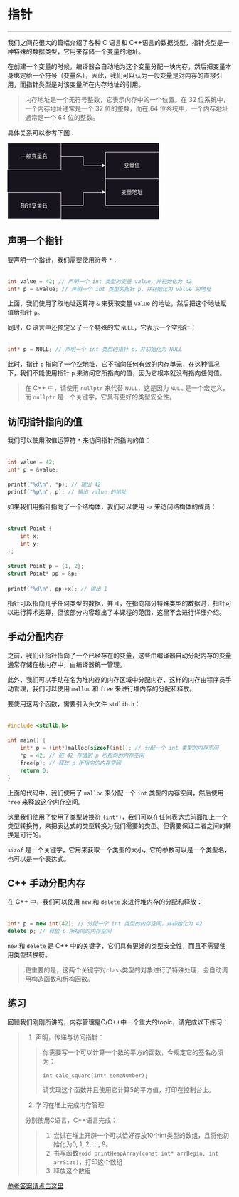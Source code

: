 # 指针

---

我们之间花很大的篇幅介绍了各种 C 语言和 C++语言的数据类型，指针类型是一种特殊的数据类型，它用来存储一个变量的地址。

在创建一个变量的时候，编译器会自动地为这个变量分配一块内存，然后把变量本身绑定给一个符号（变量名），因此，我们可以认为一般变量是对内存的直接引用，而指针类型是对该变量所在内存地址的引用。

> 内存地址是一个无符号整数，它表示内存中的一个位置。在 32 位系统中，一个内存地址通常是一个 32 位的整数，而在 64 位系统中，一个内存地址通常是一个 64 位的整数。

具体关系可以参考下图：

![指针](./assets/07/pointer.png)

## 声明一个指针

要声明一个指针，我们需要使用符号 `*`：

```c

int value = 42; // 声明一个 int 类型的变量 value，并初始化为 42
int* p = &value; // 声明一个 int 类型的指针 p，并初始化为 value 的地址

```

上面，我们使用了取地址运算符 `&` 来获取变量 `value` 的地址，然后把这个地址赋值给指针 `p`。

同时，C 语言中还预定义了一个特殊的宏 `NULL`，它表示一个空指针：

```c

int* p = NULL; // 声明一个 int 类型的指针 p，并初始化为 NULL

```

此时，指针 `p` 指向了一个空地址，它不指向任何有效的内存单元，在这种情况下，我们不能使用指针 `p` 来访问它所指向的值，因为它根本就没有指向任何值。

> 在 C++ 中，请使用 `nullptr` 来代替 `NULL`，这是因为 `NULL` 是一个宏定义，而 `nullptr` 是一个关键字，它具有更好的类型安全性。

## 访问指针指向的值

我们可以使用取值运算符 `*` 来访问指针所指向的值：

```c

int value = 42;
int* p = &value;

printf("%d\n", *p); // 输出 42
printf("%p\n", p); // 输出 value 的地址

```

如果我们用指针指向了一个结构体，我们可以使用 `->` 来访问结构体的成员：

```c

struct Point {
    int x;
    int y;
};

struct Point p = {1, 2};
struct Point* pp = &p;

printf("%d\n", pp->x); // 输出 1

```

指针可以指向几乎任何类型的数据，并且，在指向部分特殊类型的数据时，指针可以进行算术运算，但该部分内容超出了本课程的范围，这里不会进行详细介绍。

## 手动分配内存

之前，我们让指针指向了一个已经存在的变量，这些由编译器自动分配内存的变量通常存储在栈内存中，由编译器统一管理。

此外，我们可以手动在名为堆内存的内存区域中分配内存，这样的内存由程序员手动管理，我们可以使用 `malloc` 和 `free` 来进行堆内存的分配和释放。

要使用这两个函数，需要引入头文件 `stdlib.h`：

```c

#include <stdlib.h>

int main() {
    int* p = (int*)malloc(sizeof(int)); // 分配一个 int 类型的内存空间
    *p = 42; // 把 42 存储到 p 所指向的内存空间
    free(p); // 释放 p 所指向的内存空间
    return 0;
}

```

上面的代码中，我们使用了 `malloc` 来分配一个 `int` 类型的内存空间，然后使用 `free` 来释放这个内存空间。

这里我们使用了使用了类型转换符 `(int*)`，我们可以在任何表达式前面加上一个类型转换符，来把表达式的类型转换为我们需要的类型。但需要保证二者之间的转换是可行的。

`sizof` 是一个关键字，它用来获取一个类型的大小，它的参数可以是一个类型名，也可以是一个表达式。

## C++ 手动分配内存

在 C++ 中，我们可以使用 `new` 和 `delete` 来进行堆内存的分配和释放：

```c++

int* p = new int(42); // 分配一个 int 类型的内存空间，并初始化为 42
delete p; // 释放 p 所指向的内存空间

```

`new` 和 `delete` 是 C++ 中的关键字，它们具有更好的类型安全性，而且不需要使用类型转换符。

> 更重要的是，这两个关键字对`class`类型的对象进行了特殊处理，会自动调用构造函数和析构函数。

## 练习

​	回顾我们刚刚所讲的，内存管理是C/C++中一个重大的topic，请完成以下练习：

> 1. 声明，传递与访问指针：
>
> > 你需要写一个可以计算一个数的平方的函数，今规定它的签名必须为：
> >
> > ```
> > int calc_square(int* someNumber);
> > ```
> >
> > 请实现这个函数并且使用它计算5的平方值，打印在控制台上。
>
> 2. 学习在堆上完成内存管理
>
> 分别使用C语言，C++语言完成：
>
> > 1. 尝试在堆上开辟一个可以恰好存放10个int类型的数组，且将他初始化为0, 1, 2, ..., 9。
> > 2. 书写函数`void printHeapArray(const int* arrBegin, int arrSize)`，打印这个数组
> > 3. 释放这个数组

[参考答案请点击这里](../../code/exercise/Exercise_07.md)
